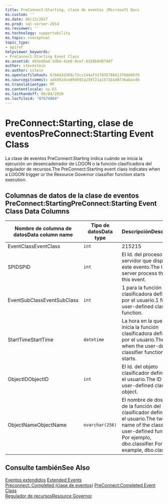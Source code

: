 ```yaml
---
title: PreConnect:Starting, clase de eventos |Microsoft Docs
ms.custom: ''
ms.date: 06/13/2017
ms.prod: sql-server-2014
ms.reviewer: ''
ms.technology: supportability
ms.topic: conceptual
topic_type:
- apiref
helpviewer_keywords:
- PreConnect:Starting Event Class
ms.assetid: d43ed0ad-3dbd-42e0-9cef-8320b8d87497
author: stevestein
ms.author: sstein
ms.openlocfilehash: 67b642d369c73cc144af31f835786613766045f9
ms.sourcegitcommit: ad4d92dce894592a259721a1571b1d8736abacdb
ms.translationtype: MT
ms.contentlocale: es-ES
ms.lasthandoff: 08/04/2020
ms.locfileid: "87674804"
---
```

# <a name="preconnectstarting-event-class"></a><span data-ttu-id="60b22-102">PreConnect:Starting, clase de eventos</span><span class="sxs-lookup"><span data-stu-id="60b22-102">PreConnect:Starting Event Class</span></span>
  <span data-ttu-id="60b22-103">La clase de eventos PreConnect:Starting indica cuándo se inicia la ejecución un desencadenador de LOGON o la función clasificadora del regulador de recursos.</span><span class="sxs-lookup"><span data-stu-id="60b22-103">The PreConnect:Starting event class indicates when a LOGON trigger or the Resource Governor classifier function starts execution.</span></span>  
  
## <a name="preconnectstarting-event-class-data-columns"></a><span data-ttu-id="60b22-104">Columnas de datos de la clase de eventos PreConnect:Starting</span><span class="sxs-lookup"><span data-stu-id="60b22-104">PreConnect:Starting Event Class Data Columns</span></span>  
  
|<span data-ttu-id="60b22-105">Nombre de columna de datos</span><span class="sxs-lookup"><span data-stu-id="60b22-105">Data column name</span></span>|<span data-ttu-id="60b22-106">Tipo de datos</span><span class="sxs-lookup"><span data-stu-id="60b22-106">Data type</span></span>|<span data-ttu-id="60b22-107">Descripción</span><span class="sxs-lookup"><span data-stu-id="60b22-107">Description</span></span>|<span data-ttu-id="60b22-108">Identificador de columna</span><span class="sxs-lookup"><span data-stu-id="60b22-108">Column ID</span></span>|<span data-ttu-id="60b22-109">Filtrable</span><span class="sxs-lookup"><span data-stu-id="60b22-109">Filterable</span></span>|  
|----------------------|---------------|-----------------|---------------|----------------|  
|<span data-ttu-id="60b22-110">EventClass</span><span class="sxs-lookup"><span data-stu-id="60b22-110">EventClass</span></span>|`int`|<span data-ttu-id="60b22-111">215</span><span class="sxs-lookup"><span data-stu-id="60b22-111">215</span></span>|<span data-ttu-id="60b22-112">27</span><span class="sxs-lookup"><span data-stu-id="60b22-112">27</span></span>|<span data-ttu-id="60b22-113">No</span><span class="sxs-lookup"><span data-stu-id="60b22-113">No</span></span>|  
|<span data-ttu-id="60b22-114">SPID</span><span class="sxs-lookup"><span data-stu-id="60b22-114">SPID</span></span>|`int`|<span data-ttu-id="60b22-115">El Id. del proceso de servidor que dispara este evento.</span><span class="sxs-lookup"><span data-stu-id="60b22-115">The ID of server process that fires this event.</span></span>|<span data-ttu-id="60b22-116">12</span><span class="sxs-lookup"><span data-stu-id="60b22-116">12</span></span>|<span data-ttu-id="60b22-117">Sí</span><span class="sxs-lookup"><span data-stu-id="60b22-117">Yes</span></span>|  
|<span data-ttu-id="60b22-118">EventSubClass</span><span class="sxs-lookup"><span data-stu-id="60b22-118">EventSubClass</span></span>|`int`|<span data-ttu-id="60b22-119">1 para la función clasificadora definida por el usuario.</span><span class="sxs-lookup"><span data-stu-id="60b22-119">1 for the user-defined classifier function.</span></span>|<span data-ttu-id="60b22-120">21</span><span class="sxs-lookup"><span data-stu-id="60b22-120">21</span></span>|<span data-ttu-id="60b22-121">Sí</span><span class="sxs-lookup"><span data-stu-id="60b22-121">Yes</span></span>|  
|<span data-ttu-id="60b22-122">StartTime</span><span class="sxs-lookup"><span data-stu-id="60b22-122">StartTime</span></span>|`datetime`|<span data-ttu-id="60b22-123">La hora en la que se inicia la función clasificadora definida por el usuario.</span><span class="sxs-lookup"><span data-stu-id="60b22-123">The time when the user-defined classifier function starts.</span></span>|<span data-ttu-id="60b22-124">14</span><span class="sxs-lookup"><span data-stu-id="60b22-124">14</span></span>|<span data-ttu-id="60b22-125">Sí</span><span class="sxs-lookup"><span data-stu-id="60b22-125">Yes</span></span>|  
|<span data-ttu-id="60b22-126">ObjectID</span><span class="sxs-lookup"><span data-stu-id="60b22-126">ObjectID</span></span>|`int`|<span data-ttu-id="60b22-127">El Id. del objeto clasificador definido por el usuario.</span><span class="sxs-lookup"><span data-stu-id="60b22-127">The ID of the user-defined classifier object.</span></span>|<span data-ttu-id="60b22-128">22</span><span class="sxs-lookup"><span data-stu-id="60b22-128">22</span></span>|<span data-ttu-id="60b22-129">Sí</span><span class="sxs-lookup"><span data-stu-id="60b22-129">Yes</span></span>|  
|<span data-ttu-id="60b22-130">ObjectName</span><span class="sxs-lookup"><span data-stu-id="60b22-130">ObjectName</span></span>|`nvarchar(256)`|<span data-ttu-id="60b22-131">El nombre de dos partes de la función del clasificador definida por el usuario.</span><span class="sxs-lookup"><span data-stu-id="60b22-131">The two-part name of the classifier user-defined function.</span></span> <span data-ttu-id="60b22-132">Por ejemplo, dbo.classifier.</span><span class="sxs-lookup"><span data-stu-id="60b22-132">For example, dbo.classifier.</span></span>|<span data-ttu-id="60b22-133">34</span><span class="sxs-lookup"><span data-stu-id="60b22-133">34</span></span>|<span data-ttu-id="60b22-134">Sí</span><span class="sxs-lookup"><span data-stu-id="60b22-134">Yes</span></span>|  
  
## <a name="see-also"></a><span data-ttu-id="60b22-135">Consulte también</span><span class="sxs-lookup"><span data-stu-id="60b22-135">See Also</span></span>  
 <span data-ttu-id="60b22-136">[Eventos extendidos](../extended-events/extended-events.md) </span><span class="sxs-lookup"><span data-stu-id="60b22-136">[Extended Events](../extended-events/extended-events.md) </span></span>  
 <span data-ttu-id="60b22-137">[Preconnect: Completed (clase de eventos)](preconnect-completed-event-class.md) </span><span class="sxs-lookup"><span data-stu-id="60b22-137">[PreConnect:Completed Event Class](preconnect-completed-event-class.md) </span></span>  
 [<span data-ttu-id="60b22-138">Regulador de recursos</span><span class="sxs-lookup"><span data-stu-id="60b22-138">Resource Governor</span></span>](../resource-governor/resource-governor.md)  
  
  
